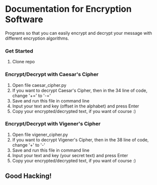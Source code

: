 # Documentation for Encryption Software

Programs so that you can easily encrypt and decrypt your message with different encryption algorithms.

### Get Started

1. Clone repo

### Encrypt/Decrypt with Caesar's Cipher

1. Open file сaesar_сipher.py
2. If you want to decrypt Caesar's Cipher, then in the 34 line of code, change '+=' to '-=' 
3. Save and run this file in command line
4. Input your text and key (offset in the alphabet) and press Enter
5. Copy your encrypted/decrypted text, if you want of course :)

### Encrypt/Decrypt with Vigener's Cipher

1. Open file vigener_cipher.py
2. If you want to decrypt Vigener's Cipher, then in the 38 line of code, change '+' to '-' 
3. Save and run this file in command line
4. Input your text and key (your secret text) and press Enter
5. Copy your encrypted/decrypted text, if you want of course :)

## Good Hacking!